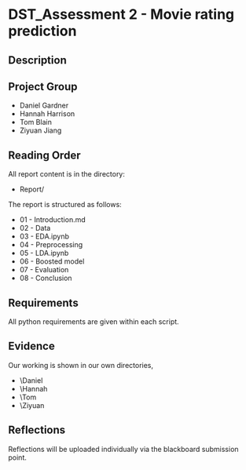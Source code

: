 # DST_Assessment 2 - Movie rating prediction

## Description



## Project Group

* Daniel Gardner
* Hannah Harrison
* Tom Blain
* Ziyuan Jiang 


## Reading Order

All report content is in the directory:

* Report/

The report is structured as follows:
* 01 - Introduction.md
* 02 - Data 
* 03 - EDA.ipynb
* 04 - Preprocessing
* 05 - LDA.ipynb
* 06 - Boosted model
* 07 - Evaluation
* 08 - Conclusion

## Requirements

All python requirements are given within each script.

## Evidence

Our working is shown in our own directories,

* \Daniel
* \Hannah
* \Tom
* \Ziyuan



## Reflections

Reflections will be uploaded individually via the blackboard submission point.

